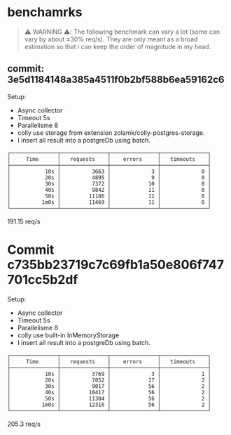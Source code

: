 # benchamrks

> ⚠ WARNING ⚠:
    The following benchmark can vary a lot (some can vary by about ±30% req/s). They are only meant as a broad estimation so that i can keep the order of magnitude in my head.

## commit: 3e5d1184148a385a4511f0b2bf588b6ea59162c6

Setup: 
- Async collector
- Timeout 5s
- Parallelisme 8
- colly use storage from extension zolamk/colly-postgres-storage.
- I insert all result into a postgreDb using batch. 

> 
    ┌───────────────┬───────────────┬───────────────┬───────────────┐
    │     Time      │   requests    │    errors     │   timeouts    │
    ├───────────────┼───────────────┼───────────────┼───────────────┤
    │           10s │          3663 │             3 │             0 │
    │           20s │          4895 │             9 │             0 │
    │           30s │          7372 │            10 │             0 │
    │           40s │          9842 │            11 │             0 │
    │           50s │         11186 │            11 │             0 │
    │          1m0s │         11469 │            11 │             0 │
    └───────────────┴───────────────┴───────────────┴───────────────┘

191.15 req/s


# Commit c735bb23719c7c69fb1a50e806f747701cc5b2df

Setup: 
- Async collector
- Timeout 5s
- Parallelisme 8
- colly use built-in InMemoryStorage
- I insert all result into a postgreDb using batch. 
>
    ┌───────────────┬───────────────┬───────────────┬───────────────┐
    │     Time      │   requests    │    errors     │   timeouts    │
    ├───────────────┼───────────────┼───────────────┼───────────────┤
    │           10s │          3769 │             3 │             1 │
    │           20s │          7852 │            17 │             2 │
    │           30s │          9017 │            56 │             2 │
    │           40s │         10417 │            56 │             2 │
    │           50s │         11384 │            56 │             2 │
    │          1m0s │         12316 │            56 │             2 │
    └───────────────┴───────────────┴───────────────┴───────────────┘

205.3 req/s

